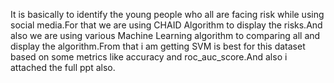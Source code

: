It is basically to identify the young people who all are facing risk while using social media.For that we are using CHAID Algorithm to display the risks.And also we are using various Machine Learning algorithm to comparing all and display the algorithm.From that i am getting SVM is best for this dataset based on some metrics like accuracy and roc_auc_score.And also i attached the full ppt also.
